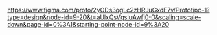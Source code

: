 https://www.figma.com/proto/2yODs3ogLc2zHRJuGxdF7v/Prototipo-1?type=design&node-id=9-20&t=aUlxQsVqsIuAwfj0-0&scaling=scale-down&page-id=0%3A1&starting-point-node-id=9%3A20
